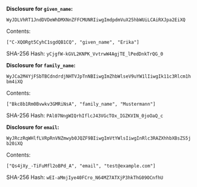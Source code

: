 __Disclosure for `given_name`:__

```
WyJDLVhRT1JndDVDeWhDMXNnZFFCMUNRIiwgImdpdmVuX25hbWUiLCAiRXJpa2EiXQ
```

Contents:

```
["C-XQORgt5CyhC1sgdQB1CQ", "given_name", "Erika"]
```

SHA-256 Hash: `yCjgfW-kGVL2KNPK_VvtrwW4AgjTE_lPedDnkTrQG_0`

__Disclosure for `family_name`:__

```
WyJCa2M4YjFSbTBCdndrdjNHTVJpTnNBIiwgImZhbWlseV9uYW1lIiwgIk11c3Rlcm1h
bm4iXQ
```

Contents:

```
["Bkc8b1Rm0Bvwkv3GMRiNsA", "family_name", "Mustermann"]
```

SHA-256 Hash: `PAl07NngWIQrhIflcJ43VGcTOx_IGZKVIN_0joOaQ_c`

__Disclosure for `email`:__

```
WyJRczRqWHlfLVRpRnVNZmwyb0JQZF9BIiwgImVtYWlsIiwgInRlc3RAZXhhbXBsZS5j
b20iXQ
```

Contents:

```
["Qs4jXy_-TiFuMfl2oBPd_A", "email", "test@example.com"]
```

SHA-256 Hash: `wEI-aMmjIye40FCro_N64MZ7ATXjP3hkThG09OCnfhU`